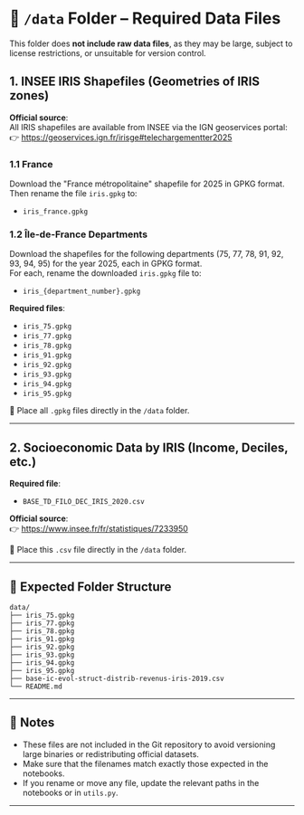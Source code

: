 # 📁 `/data` Folder – Required Data Files

This folder does **not include raw data files**, as they may be large, subject to license restrictions, or unsuitable for version control.

## 1. INSEE IRIS Shapefiles (Geometries of IRIS zones)

**Official source**:  
All IRIS shapefiles are available from INSEE via the IGN geoservices portal:  
👉 https://geoservices.ign.fr/irisge#telechargementter2025

### 1.1 France

Download the "France métropolitaine" shapefile for 2025 in GPKG format.  
Then rename the file `iris.gpkg` to:

- `iris_france.gpkg`

### 1.2 Île-de-France Departments

Download the shapefiles for the following departments (75, 77, 78, 91, 92, 93, 94, 95) for the year 2025, each in GPKG format.  
For each, rename the downloaded `iris.gpkg` file to:

- `iris_{department_number}.gpkg`

**Required files**:  
- `iris_75.gpkg`  
- `iris_77.gpkg`  
- `iris_78.gpkg`  
- `iris_91.gpkg`  
- `iris_92.gpkg`  
- `iris_93.gpkg`  
- `iris_94.gpkg`  
- `iris_95.gpkg`  

📁 Place all `.gpkg` files directly in the `/data` folder.

---

## 2. Socioeconomic Data by IRIS (Income, Deciles, etc.)

**Required file**:  
- `BASE_TD_FILO_DEC_IRIS_2020.csv`

**Official source**:  
👉 https://www.insee.fr/fr/statistiques/7233950

📁 Place this `.csv` file directly in the `/data` folder.

---

## 📁 Expected Folder Structure

```
data/
├── iris_75.gpkg
├── iris_77.gpkg
├── iris_78.gpkg
├── iris_91.gpkg
├── iris_92.gpkg
├── iris_93.gpkg
├── iris_94.gpkg
├── iris_95.gpkg
├── base-ic-evol-struct-distrib-revenus-iris-2019.csv
└── README.md
```

---

## 📝 Notes

- These files are not included in the Git repository to avoid versioning large binaries or redistributing official datasets.
- Make sure that the filenames match exactly those expected in the notebooks.
- If you rename or move any file, update the relevant paths in the notebooks or in `utils.py`.

---

